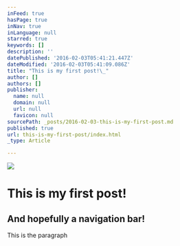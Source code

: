 ```yaml
---
inFeed: true
hasPage: true
inNav: true
inLanguage: null
starred: true
keywords: []
description: ''
datePublished: '2016-02-03T05:41:21.447Z'
dateModified: '2016-02-03T05:41:09.086Z'
title: "This is my first post!\_"
author: []
authors: []
publisher:
  name: null
  domain: null
  url: null
  favicon: null
sourcePath: _posts/2016-02-03-this-is-my-first-post.md
published: true
url: this-is-my-first-post/index.html
_type: Article

---
```

![](https://the-grid-user-content.s3-us-west-2.amazonaws.com/3625ced6-e640-4b54-87b3-cf8f5ba644a4.jpg)

# This is my first post! 

## And hopefully a navigation bar!

This is the paragraph